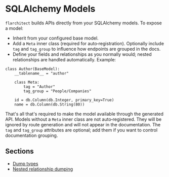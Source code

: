 # SQLAlchemy Models

`flarchitect` builds APIs directly from your SQLAlchemy models. To expose a model:
- Inherit from your configured base model.
- Add a `Meta` inner class (required for auto‑registration). Optionally include `tag` and `tag_group` to influence how endpoints are grouped in the docs.
- Define your fields and relationships as you normally would; nested relationships are handled automatically.
Example:
```
class Author(BaseModel):
    __tablename__ = "author"

    class Meta:
        tag = "Author"
        tag_group = "People/Companies"

    id = db.Column(db.Integer, primary_key=True)
    name = db.Column(db.String(80))
```
That's all that's required to make the model available through the generated API.
Models without a `Meta` inner class are not auto‑registered. They will be ignored by route generation and will not appear in the documentation. The `tag` and `tag_group` attributes are optional; add them if you want to control documentation grouping.

## Sections

- [Dump types](dump-types.md)
- [Nested relationship dumping](nested-relationship-dumping.md)
